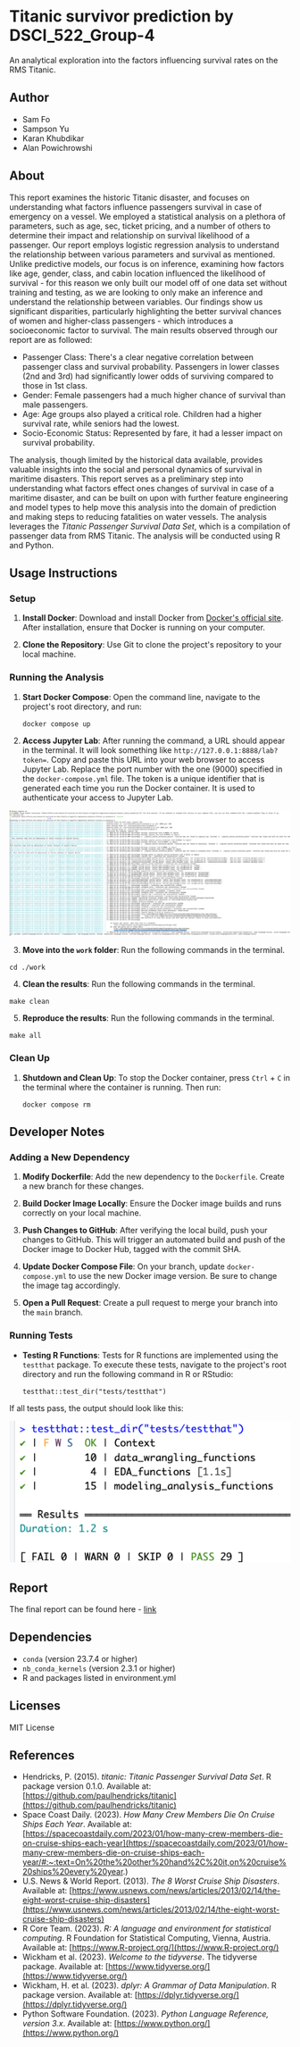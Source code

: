 # Titanic survivor prediction by DSCI_522_Group-4

An analytical exploration into the factors influencing survival rates on the RMS Titanic.

## Author

- Sam Fo
- Sampson Yu
- Karan Khubdikar
- Alan Powichrowshi

## About

This report examines the historic Titanic disaster, and focuses on understanding what factors influence passengers survival in case of emergency on a vessel. We employed a statistical analysis on a plethora of parameters, such as age, sec, ticket pricing, and a number of others to determine their impact and relationship on survival likelihood of a passenger. Our report employs logistic regression analysis to understand the relationship between various parameters and survival as mentioned. Unlike predictive models, our focus is on inference, examining how factors like age, gender, class, and cabin location influenced the likelihood of survival - for this reason we only built our model off of one data set without training and testing, as we are looking to only make an inference and understand the relationship between variables. Our findings show us significant disparities, particularly highlighting the better survival chances of women and higher-class passengers - which introduces a socioeconomic factor to survival. The main results observed through our report are as followed:

- Passenger Class: There's a clear negative correlation between passenger class and survival probability. Passengers in lower classes (2nd and 3rd) had significantly lower odds of surviving compared to those in 1st class.
- Gender: Female passengers had a much higher chance of survival than male passengers.
- Age: Age groups also played a critical role. Children had a higher survival rate, while seniors had the lowest.
- Socio-Economic Status: Represented by fare, it had a lesser impact on survival probability.

The analysis, though limited by the historical data available, provides valuable insights into the social and personal dynamics of survival in maritime disasters. This report serves as a preliminary step into understanding what factors effect ones changes of survival in case of a maritime disaster, and can be built on upon with further feature engineering and model types to help move this analysis into the domain of prediction and making steps to reducing fatalities on water vessels. The analysis leverages the *Titanic Passenger Survival Data Set*, which is a compilation of passenger data from RMS Titanic. The analysis will be conducted using R and Python.

## Usage Instructions

### Setup

1. **Install Docker**: Download and install Docker from [Docker's official site](https://www.docker.com/get-started/). After installation, ensure that Docker is running on your computer.

2. **Clone the Repository**: Use Git to clone the project's repository to your local machine.

### Running the Analysis

1. **Start Docker Compose**: Open the command line, navigate to the project's root directory, and run:

    ``` 
    docker compose up
    ```

2. **Access Jupyter Lab**: After running the command, a URL should appear in the terminal. It will look something like `http://127.0.0.1:8888/lab?token=`. Copy and paste this URL into your web browser to access Jupyter Lab. Replace the port number with the one (9000) specified in the `docker-compose.yml` file. The token is a unique identifier that is generated each time you run the Docker container. It is used to authenticate your access to Jupyter Lab.

 ![Jupyter Container Web App Launch URL](img/jupyter-container-web-app-launch-url.png)

3. **Move into the `work` folder**: Run the following commands in the terminal.

```
cd ./work
```
4. **Clean the results**: Run the following commands in the terminal.

```
make clean
```
5. **Reproduce the results**: Run the following commands in the terminal.

```
make all
```
### Clean Up

1. **Shutdown and Clean Up**: To stop the Docker container, press `Ctrl` + `C` in the terminal where the container is running. Then run:
    
    ```
    docker compose rm
    ```

## Developer Notes

### Adding a New Dependency

1. **Modify Dockerfile**: Add the new dependency to the `Dockerfile`. Create a new branch for these changes. 

2. **Build Docker Image Locally**: Ensure the Docker image builds and runs correctly on your local machine.

3. **Push Changes to GitHub**: After verifying the local build, push your changes to GitHub. This will trigger an automated build and push of the Docker image to Docker Hub, tagged with the commit SHA.

4. **Update Docker Compose File**: On your branch, update `docker-compose.yml` to use the new Docker image version. Be sure to change the image tag accordingly.

5. **Open a Pull Request**: Create a pull request to merge your branch into the `main` branch.


### Running Tests

- **Testing R Functions**: Tests for R functions are implemented using the `testthat` package. To execute these tests, navigate to the project's root directory and run the following command in R or RStudio:
    ```
    testthat::test_dir("tests/testthat")
    ```
If all tests pass, the output should look like this:

![R Test Results](img/r-test-results-m2.png)

## Report

The final report can be found here - [link](https://ubc-mds.github.io/What-Effects-One-Chance-of-Survival-on-the-Titanic-A-Logistic-Regression-Analysis/analysis_titanic_survival.html)

## Dependencies

- `conda` (version 23.7.4 or higher)
- `nb_conda_kernels` (version 2.3.1 or higher)
- R and packages listed in environment.yml

## Licenses

MIT License

## References

- Hendricks, P. (2015). *titanic: Titanic Passenger Survival Data Set*. R package version 0.1.0. Available at: [https://github.com/paulhendricks/titanic](https://github.com/paulhendricks/titanic)
- Space Coast Daily. (2023). *How Many Crew Members Die On Cruise Ships Each Year*. Available at: [https://spacecoastdaily.com/2023/01/how-many-crew-members-die-on-cruise-ships-each-year](https://spacecoastdaily.com/2023/01/how-many-crew-members-die-on-cruise-ships-each-year/#:~:text=On%20the%20other%20hand%2C%20it,on%20cruise%20ships%20every%20year.)
- U.S. News & World Report. (2013). *The 8 Worst Cruise Ship Disasters*. Available at: [https://www.usnews.com/news/articles/2013/02/14/the-eight-worst-cruise-ship-disasters](https://www.usnews.com/news/articles/2013/02/14/the-eight-worst-cruise-ship-disasters)
- R Core Team. (2023). *R: A language and environment for statistical computing*. R Foundation for Statistical Computing, Vienna, Austria. Available at: [https://www.R-project.org/](https://www.R-project.org/)
- Wickham et al. (2023). *Welcome to the tidyverse*. The tidyverse package. Available at: [https://www.tidyverse.org/](https://www.tidyverse.org/)
- Wickham, H. et al. (2023). *dplyr: A Grammar of Data Manipulation*. R package version. Available at: [https://dplyr.tidyverse.org/](https://dplyr.tidyverse.org/)
- Python Software Foundation. (2023). *Python Language Reference, version 3.x*. Available at: [https://www.python.org/](https://www.python.org/)
